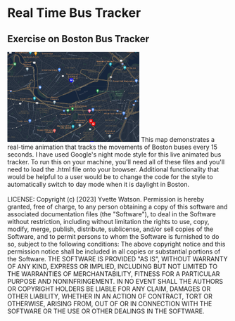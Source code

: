 # Real Time Bus Tracker
## Exercise on Boston Bus Tracker
<img src= "BostonBusTracker.png" width='300'/>
This map demonstrates a real-time animation that tracks the movements of Boston buses every 15 seconds. I have used Google's night mode style for this live animated bus tracker. To run this on your machine, you'll need all of these files and you'll need to load the .html file onto your browser. Additional functionality that would be helpful to a user would be to change the code for the style to automatically switch to day mode when it is daylight in Boston.
<br>
</br>
LICENSE: Copyright (c) [2023] Yvette Watson. Permission is hereby granted, free of charge, to any person obtaining a copy of this software and associated documentation files (the "Software"), to deal in the Software without restriction, including without limitation the rights to use, copy, modify, merge, publish, distribute, sublicense, and/or sell copies of the Software, and to permit persons to whom the Software is furnished to do so, subject to the following conditions:
The above copyright notice and this permission notice shall be included in all copies or substantial portions of the Software. THE SOFTWARE IS PROVIDED "AS IS", WITHOUT WARRANTY OF ANY KIND, EXPRESS OR IMPLIED, INCLUDING BUT NOT LIMITED TO THE WARRANTIES OF MERCHANTABILITY, FITNESS FOR A PARTICULAR PURPOSE AND NONINFRINGEMENT. IN NO EVENT SHALL THE AUTHORS OR COPYRIGHT HOLDERS BE LIABLE FOR ANY CLAIM, DAMAGES OR OTHER LIABILITY, WHETHER IN AN ACTION OF CONTRACT, TORT OR OTHERWISE, ARISING FROM, OUT OF OR IN CONNECTION WITH THE SOFTWARE OR THE USE OR OTHER DEALINGS IN THE SOFTWARE.
